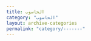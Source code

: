 ```yaml
---
title: الحاسوب
category: "الحاسوب"
layout: archive-categories
permalink: "category/-------"
---
```

